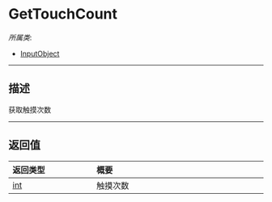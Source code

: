 # GetTouchCount

*所属类*:
* [InputObject](/Api/Classes/Input/InputObject.md)
------------------------------------------------------------------------------------------
## 描述

获取触摸次数


------------------------------------------------------------------------------------------
## 返回值

|<div style="width:150px">返回类型</div>|<div style="width:520px">概要</div>|
|:---|:---|
|[int](/Api/DataType/Number.md)|触摸次数|
